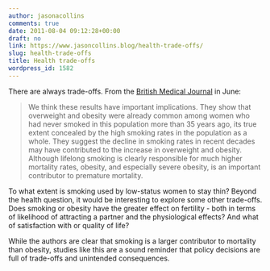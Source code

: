 ```yaml
---
author: jasonacollins
comments: true
date: 2011-08-04 09:12:28+00:00
draft: no
link: https://www.jasoncollins.blog/health-trade-offs/
slug: health-trade-offs
title: Health trade-offs
wordpress_id: 1582
---
```


There are always trade-offs. From the [British Medical Journal](http://www.bmj.com/content/342/bmj.d3785.full) in June:


<blockquote>We think these results have important implications. They show that overweight and obesity were already common among women who had never smoked in this population more than 35 years ago, its true extent concealed by the high smoking rates in the population as a whole. They suggest the decline in smoking rates in recent decades may have contributed to the increase in overweight and obesity. Although lifelong smoking is clearly responsible for much higher mortality rates, obesity, and especially severe obesity, is an important contributor to premature mortality.</blockquote>


To what extent is smoking used by low-status women to stay thin? Beyond the health question, it would be interesting to explore some other trade-offs. Does smoking or obesity have the greater effect on fertility - both in terms of likelihood of attracting a partner and the physiological effects? And what of satisfaction with or quality of life?

While the authors are clear that smoking is a larger contributor to mortality than obesity, studies like this are a sound reminder that policy decisions are full of trade-offs and unintended consequences.
